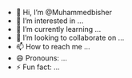 - 👋 Hi, I’m @Muhammedbisher
- 👀 I’m interested in ...
- 🌱 I’m currently learning ...
- 💞️ I’m looking to collaborate on ...
- 📫 How to reach me ...
- 😄 Pronouns: ...
- ⚡ Fun fact: ...

<!---
Muhammedbisher/Muhammedbisher is a ✨ special ✨ repository because its `README.md` (this file) appears on your GitHub profile.
You can click the Preview link to take a look at your changes.
--->
